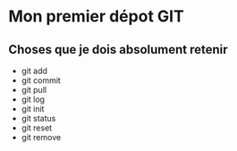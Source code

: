 # Mon premier dépot GIT
## Choses que je dois absolument retenir 
- git add
- git commit
- git pull
- git log
- git init 
- git status 
- git reset
- git remove 
